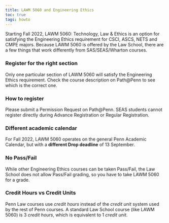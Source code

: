 ```yaml
---
title: LAWM 5060 and Engineering Ethics
toc: true
tags: howto
---
```


Starting Fall 2022, LAWM 5060: Technology, Law & Ethics is an option for satisfying the Engineering Ethics requirement for CSCI, ASCS, NETS and CMPE majors. Because LAWM 5060 is offered by the Law School, there are a few things that work differently from SAS/SEAS/Wharton courses.

### Register for the right section

Only one particular section of LAWM 5060 will satisfy the Engineering Ethics requirement. Check the course description on Path@Penn to see which is the correct one.

### How to register

Please submit a Permission Request on Path@Penn. SEAS students cannot register directly during Advance Registration or Regular Registration.

### Different academic calendar

<!--
Penn Law has its [own academic calendar](https://www.law.upenn.edu/academics/calendar/), with dates that are not always aligned with the general Penn academic calendar. In some years, Law courses start a bit earlier, or end a bit later than the rest of Penn.

The add and drop deadlines are also different. Generally, you can add/drop/swap freely for the first two weeks of the term. The drop and withdraw deadlines follow. Check with your LAWM 5060 instructor to be aware of your semester's particular deadlines.
-->

For Fall 2022, LAWM 5060 operates on the general Penn Academic Calendar, but with a **different Drop deadline** of 13 September.

### No Pass/Fail

While other Engineering Ethics courses can be taken Pass/Fail, the Law School does not allow Pass/Fail grading, so you have to take LAWM 5060 for a grade.

### Credit Hours vs Credit Units

Penn Law courses use *credit hours* instead of the *credit unit* system used by the rest of Penn courses.  A standard Law School course (like LAWM 5060) is 3 *credit hours*, which is equivalent to 1 *credit unit*.

